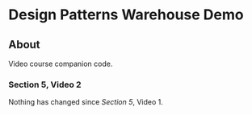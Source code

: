 # Design Patterns Warehouse Demo

## About

Video course companion code.

### Section 5, Video 2
 
Nothing has changed since _Section 5_, Video 1.
